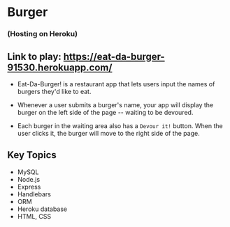 # Burger 
### (Hosting on Heroku)

## Link to play: https://eat-da-burger-91530.herokuapp.com/

* Eat-Da-Burger! is a restaurant app that lets users input the names of burgers they'd like to eat. 

* Whenever a user submits a burger's name, your app will display the burger on the left side of the page -- waiting to be devoured.

* Each burger in the waiting area also has a `Devour it!` button. When the user clicks it, the burger will move to the right side of the page.


## Key Topics

* MySQL
* Node.js
* Express
* Handlebars
* ORM
* Heroku database
* HTML, CSS
